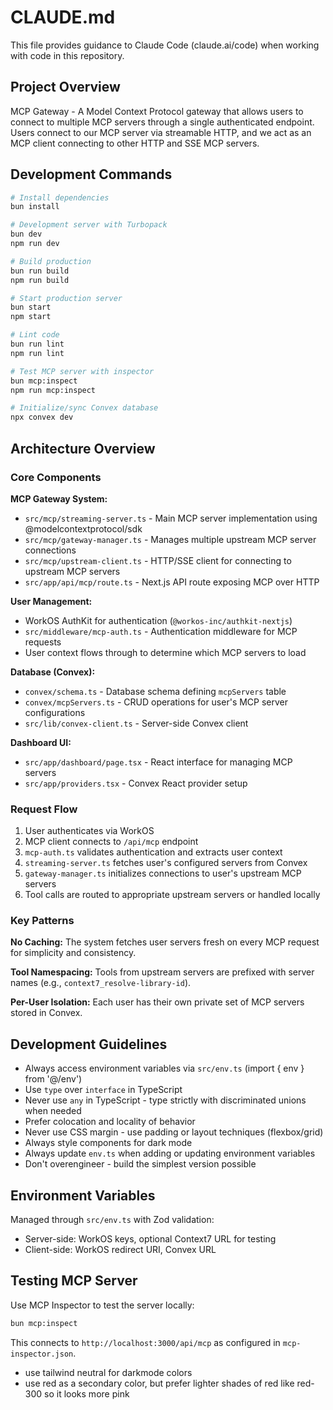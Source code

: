 # CLAUDE.md

This file provides guidance to Claude Code (claude.ai/code) when working with code in this repository.

## Project Overview

MCP Gateway - A Model Context Protocol gateway that allows users to connect to multiple MCP servers through a single authenticated endpoint. Users connect to our MCP server via streamable HTTP, and we act as an MCP client connecting to other HTTP and SSE MCP servers.

## Development Commands

```bash
# Install dependencies
bun install

# Development server with Turbopack
bun dev
npm run dev

# Build production
bun run build
npm run build

# Start production server
bun start
npm start

# Lint code
bun run lint
npm run lint

# Test MCP server with inspector
bun mcp:inspect
npm run mcp:inspect

# Initialize/sync Convex database
npx convex dev
```

## Architecture Overview

### Core Components

**MCP Gateway System:**
- `src/mcp/streaming-server.ts` - Main MCP server implementation using @modelcontextprotocol/sdk
- `src/mcp/gateway-manager.ts` - Manages multiple upstream MCP server connections
- `src/mcp/upstream-client.ts` - HTTP/SSE client for connecting to upstream MCP servers
- `src/app/api/mcp/route.ts` - Next.js API route exposing MCP over HTTP

**User Management:**
- WorkOS AuthKit for authentication (`@workos-inc/authkit-nextjs`)
- `src/middleware/mcp-auth.ts` - Authentication middleware for MCP requests
- User context flows through to determine which MCP servers to load

**Database (Convex):**
- `convex/schema.ts` - Database schema defining `mcpServers` table
- `convex/mcpServers.ts` - CRUD operations for user's MCP server configurations
- `src/lib/convex-client.ts` - Server-side Convex client

**Dashboard UI:**
- `src/app/dashboard/page.tsx` - React interface for managing MCP servers
- `src/app/providers.tsx` - Convex React provider setup

### Request Flow

1. User authenticates via WorkOS
2. MCP client connects to `/api/mcp` endpoint
3. `mcp-auth.ts` validates authentication and extracts user context
4. `streaming-server.ts` fetches user's configured servers from Convex
5. `gateway-manager.ts` initializes connections to user's upstream MCP servers
6. Tool calls are routed to appropriate upstream servers or handled locally

### Key Patterns

**No Caching:** The system fetches user servers fresh on every MCP request for simplicity and consistency.

**Tool Namespacing:** Tools from upstream servers are prefixed with server names (e.g., `context7_resolve-library-id`).

**Per-User Isolation:** Each user has their own private set of MCP servers stored in Convex.

## Development Guidelines

- Always access environment variables via `src/env.ts` (import { env } from '@/env')
- Use `type` over `interface` in TypeScript
- Never use `any` in TypeScript - type strictly with discriminated unions when needed
- Prefer colocation and locality of behavior
- Never use CSS margin - use padding or layout techniques (flexbox/grid)
- Always style components for dark mode
- Always update `env.ts` when adding or updating environment variables
- Don't overengineer - build the simplest version possible

## Environment Variables

Managed through `src/env.ts` with Zod validation:
- Server-side: WorkOS keys, optional Context7 URL for testing
- Client-side: WorkOS redirect URI, Convex URL

## Testing MCP Server

Use MCP Inspector to test the server locally:
```bash
bun mcp:inspect
```
This connects to `http://localhost:3000/api/mcp` as configured in `mcp-inspector.json`.
- use tailwind neutral for darkmode colors
- use red as a secondary color, but prefer lighter shades of red like red-300 so it looks more pink